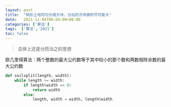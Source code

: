```yaml
---
layout: post
title:  "矩形土地均匀分成方块，分出的方块面积尽可能大"
date:   2021-11-04T00:04:00+08:00
categories: ['算法']
tags:  ['算法','2021']
toc: false
---
```


> 总体上还是分而治之的思想

欧几里得算法：两个整数的最大公约数等于其中较小的那个数和两数相除余数的最大公约数

```py
def soilsplit(length, width):
    while length >= width:
        if length%width == 0:
            return width
        else:
            length, width = width, length%width
```
